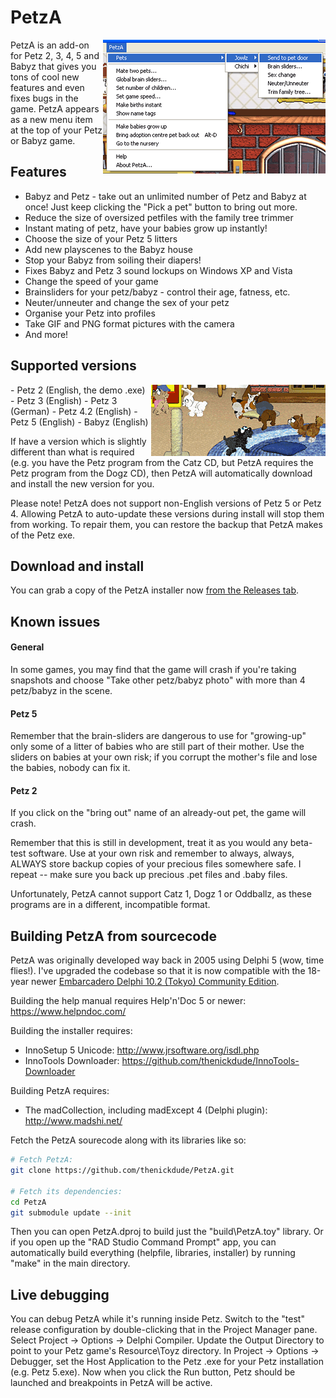 # PetzA

<img src="screenshots/petzamenu.png" align="right">
PetzA is an add-on for Petz 2, 3, 4, 5 and Babyz that gives you tons of cool new features and even fixes 
bugs in the game. PetzA appears as a new menu item at the top of your Petz or Babyz game. 

## Features
- Babyz and Petz - take out an unlimited number of Petz and Babyz at once! Just keep clicking the "Pick a pet" button to bring out more.
- Reduce the size of oversized petfiles with the family tree trimmer
- Instant mating of petz, have your babies grow up instantly!
- Choose the size of your Petz 5 litters
- Add new playscenes to the Babyz house
- Stop your Babyz from soiling their diapers!
- Fixes Babyz and Petz 3 sound lockups on Windows XP and Vista
- Change the speed of your game
- Brainsliders for your petz/babyz - control their age, fatness, etc.
- Neuter/unneuter and change the sex of your petz
- Organise your Petz into profiles
- Take GIF and PNG format pictures with the camera
- And more!

## Supported versions
<img src="screenshots/petzagroup.png" align="right">
- Petz 2 (English, the demo .exe)
- Petz 3 (English)
- Petz 3 (German)
- Petz 4.2 (English)
- Petz 5 (English)
- Babyz (English)

If have a version which is slightly different than what is required (e.g. you have the Petz program 
from the Catz CD, but PetzA requires the Petz program from the Dogz CD), then PetzA will automatically 
download and install the new version for you. 

Please note! PetzA does not support non-English versions of Petz 5 or Petz 4. Allowing PetzA to auto-update
these versions during install will stop them from working. To repair them, you can restore the backup that
PetzA makes of the Petz exe.


## Download and install
You can grab a copy of the PetzA installer now [from the Releases tab](https://github.com/thenickdude/PetzA/releases/).

## Known issues
#### General
In some games, you may find that the game will crash if you're taking snapshots and choose "Take other 
petz/babyz photo" with more than 4 petz/babyz in the scene.
#### Petz 5
Remember that the brain-sliders are dangerous to use for "growing-up" only some of a litter of babies who 
are still part of their mother. Use the sliders on babies at your own risk; if you corrupt the mother's 
file and lose the babies, nobody can fix it.
#### Petz 2 
If you click on the "bring out" name of an already-out pet, the game will crash.

Remember that this is still in development, treat it as you would any beta-test software. Use at your own 
risk and remember to always, always, ALWAYS store backup copies of your precious files somewhere safe. I 
repeat -- make sure you back up precious .pet files and .baby files. 

Unfortunately, PetzA cannot support Catz 1, Dogz 1 or Oddballz, as these programs are in a different, 
incompatible format. 

## Building PetzA from sourcecode

PetzA was originally developed way back in 2005 using Delphi 5 (wow, time flies!). I've upgraded the 
codebase so that it is now compatible with the 18-year newer [Embarcadero Delphi 10.2 (Tokyo) Community Edition](https://www.embarcadero.com/delphi-xe8-starter-edition).

Building the help manual requires Help'n'Doc 5 or newer: https://www.helpndoc.com/

Building the installer requires:
- InnoSetup 5 Unicode: http://www.jrsoftware.org/isdl.php
- InnoTools Downloader: https://github.com/thenickdude/InnoTools-Downloader

Building PetzA requires:
- The madCollection, including madExcept 4 (Delphi plugin): http://www.madshi.net/

Fetch the PetzA sourecode along with its libraries like so:

```bash
# Fetch PetzA:
git clone https://github.com/thenickdude/PetzA.git

# Fetch its dependencies:
cd PetzA
git submodule update --init
```

Then you can open PetzA.dproj to build just the "build\PetzA.toy" library. Or if you open up the "RAD Studio Command
Prompt" app, you can automatically build everything (helpfile, libraries, installer) by running "make" in the main directory.

## Live debugging

You can debug PetzA while it's running inside Petz. Switch to the "test" release configuration by double-clicking that in
the Project Manager pane. Select Project -> Options -> Delphi Compiler. Update the Output Directory to point to your Petz
game's Resource\Toyz directory. In Project -> Options -> Debugger, set the Host Application to the Petz .exe for your Petz
installation (e.g. Petz 5.exe). Now when you click the Run button, Petz should be launched and breakpoints in PetzA will be
active.